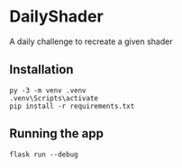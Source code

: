 # DailyShader
A daily challenge to recreate a given shader

## Installation
```
py -3 -m venv .venv
.venv\Scripts\activate
pip install -r requirements.txt
```

## Running the app
```
flask run --debug
```
